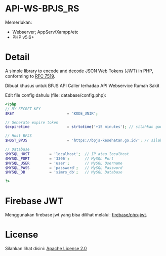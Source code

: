 # API-WS-BPJS_RS

Memerlukan:
- Webserver; AppServ/Xampp/etc
- PHP v5.6+

# Detail
A simple library to encode and decode JSON Web Tokens (JWT) in PHP, conforming to [RFC 7519](https://tools.ietf.org/html/rfc7519).

Dibuat khusus untuk BPJS API Caller terhadap API Webservice Rumah Sakit

Edit file config dahulu (file: database/config.php):
```php
<?php
// MY SECRET KEY
$KEY                        = 'KODE_UNIK';

// Generate expire token
$expiretime                 = strtotime('+15 minutes'); // silahkan ganti berapa lama expire tokennya

// Host BPJS
$HOST_BPJS                  = 'https://bpjs-kesehatan.go.id/'; // silahkan sesuaikan dengan host API Caller

// Database
$MYSQL_HOST		    = 'localhost';  // IP atau localhost
$MYSQL_PORT		    = '3306';       // MySQL Port
$MYSQL_USER		    = 'user';       // MySQL Username
$MYSQL_PASS		    = 'password';   // MySQL Password
$MYSQL_DB		    = 'simrs_db';   // MySQL Database

?>
```

# Firebase JWT
Menggunakan firebase jwt yang bisa dilihat melalui: [firebase/php-jwt](https://github.com/firebase/php-jwt).

# License
Silahkan lihat disini: [Apache License 2.0](https://github.com/exde-us/API-WS-BPJS_RS/blob/master/LICENSE)
